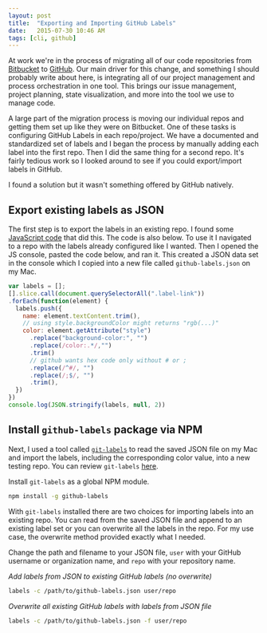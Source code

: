 ```yaml
---
layout: post
title:  "Exporting and Importing GitHub Labels"
date:   2015-07-30 10:46 AM
tags: [cli, github]
---
```

At work we're in the process of migrating all of our code repositories from [Bitbucket](https://bitbucket.org/) to [GitHub](https://github.com). Our main driver for this change, and something I should probably write about here, is integrating all of our project management and process orchestration in one tool. This brings our issue management, project planning, state visualization, and more into the tool we use to manage code.

A large part of the migration process is moving our individual repos and getting them set up like they were on Bitbucket. One of these tasks is configuring GitHub Labels in each repo/project. We have a documented and standardized set of labels and I began the process by manually adding each label into the first repo. Then I did the same thing for a second repo. It's fairly tedious work so I looked around to see if you could export/import labels in GitHub.

I found a solution but it wasn't something offered by GitHub natively.

## Export existing labels as JSON

The first step is to export the labels in an existing repo. I found some [JavaScript code](https://gist.github.com/MoOx/93c2853fee760f42d97f) that did this. The code is also below. To use it I navigated to a repo with the labels already configured like I wanted. Then I opened the JS console, pasted the code below, and ran it. This created a JSON data set in the console which I copied into a new file called `github-labels.json` on my Mac.

```javascript
var labels = [];
[].slice.call(document.querySelectorAll(".label-link"))
.forEach(function(element) {
  labels.push({
    name: element.textContent.trim(),
    // using style.backgroundColor might returns "rgb(...)"
    color: element.getAttribute("style")
      .replace("background-color:", "")
      .replace(/color:.*/,"")
      .trim()
      // github wants hex code only without # or ;
      .replace(/^#/, "")
      .replace(/;$/, "")
      .trim(),
  })
})
console.log(JSON.stringify(labels, null, 2))
```

## Install `github-labels` package via NPM

Next, I used a tool called [`git-labels`](https://github.com/popomore/github-labels) to read the saved JSON file on my Mac and import the labels, including the corresponding color value, into a new testing repo. You can review `git-labels` [here](https://github.com/popomore/github-labels).

Install `git-labels` as a global NPM module.

```bash
npm install -g github-labels
```

With `git-labels` installed there are two choices for importing labels into an existing repo. You can read from the saved JSON file and append to an existing label set or you can overwrite all the labels in the repo. For my use case, the overwrite method provided exactly what I needed.

Change the path and filename to your JSON file, `user` with your GitHub username or organization name, and `repo` with your repository name.

_Add labels from JSON to existing GitHub labels (no overwrite)_

```bash
labels -c /path/to/github-labels.json user/repo
```

_Overwrite all existing GitHub labels with labels from JSON file_

```bash
labels -c /path/to/github-labels.json -f user/repo
```
